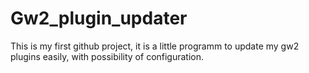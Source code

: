# Gw2_plugin_updater
This is my first github project, it is a little programm to update my gw2 plugins easily, with possibility of configuration.
